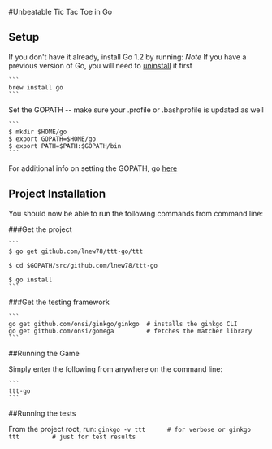 #Unbeatable Tic Tac Toe in Go

## Setup

If you don't have it already, install Go 1.2 by running:
*Note* If you have a previous version of Go, you will need to [uninstall](http://golang.org/doc/install#uninstall) it first

    ```
    brew install go
    ```

Set the GOPATH -- make sure your .profile or .bashprofile is updated as well

    ```
    $ mkdir $HOME/go
    $ export GOPATH=$HOME/go
    $ export PATH=$PATH:$GOPATH/bin
    ```

For additional info on setting the GOPATH, go [here](http://golang.org/doc/code.html#GOPATH)

## Project Installation

You should now be able to run the following commands from command line:

###Get the project

    ```
    $ go get github.com/lnew78/ttt-go/ttt

    $ cd $GOPATH/src/github.com/lnew78/ttt-go

    $ go install
    ```

###Get the testing framework

    ```
    go get github.com/onsi/ginkgo/ginkgo  # installs the ginkgo CLI
    go get github.com/onsi/gomega         # fetches the matcher library
    ```

##Running the Game

Simply enter the following from anywhere on the command line:

    ```
    ttt-go
    ```

##Running the tests

From the project root, run:
    ```
    ginkgo -v ttt      # for verbose
    or
    ginkgo ttt         # just for test results
    ```
